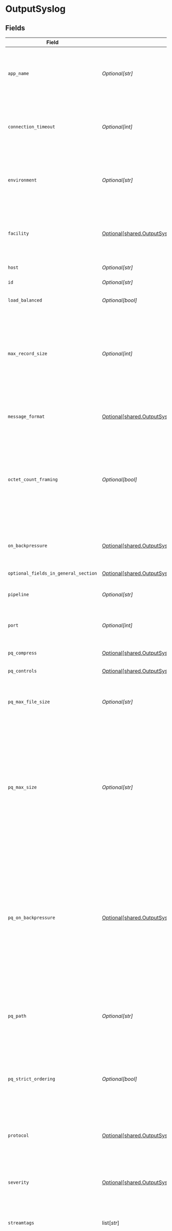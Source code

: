 # OutputSyslog


## Fields

| Field                                                                                                                                                                                                                                            | Type                                                                                                                                                                                                                                             | Required                                                                                                                                                                                                                                         | Description                                                                                                                                                                                                                                      |
| ------------------------------------------------------------------------------------------------------------------------------------------------------------------------------------------------------------------------------------------------ | ------------------------------------------------------------------------------------------------------------------------------------------------------------------------------------------------------------------------------------------------ | ------------------------------------------------------------------------------------------------------------------------------------------------------------------------------------------------------------------------------------------------ | ------------------------------------------------------------------------------------------------------------------------------------------------------------------------------------------------------------------------------------------------ |
| `app_name`                                                                                                                                                                                                                                       | *Optional[str]*                                                                                                                                                                                                                                  | :heavy_minus_sign:                                                                                                                                                                                                                               | Default value for application name, will be overwritten by value of __appname if set. Defaults to Cribl.                                                                                                                                         |
| `connection_timeout`                                                                                                                                                                                                                             | *Optional[int]*                                                                                                                                                                                                                                  | :heavy_minus_sign:                                                                                                                                                                                                                               | Amount of time (milliseconds) to wait for the connection to establish before retrying                                                                                                                                                            |
| `environment`                                                                                                                                                                                                                                    | *Optional[str]*                                                                                                                                                                                                                                  | :heavy_minus_sign:                                                                                                                                                                                                                               | Optionally, enable this config only on a specified Git branch. If empty, will be enabled everywhere.                                                                                                                                             |
| `facility`                                                                                                                                                                                                                                       | [Optional[shared.OutputSyslogFacility]](undefined/models/shared/outputsyslogfacility.md)                                                                                                                                                         | :heavy_minus_sign:                                                                                                                                                                                                                               | Default value for message facility, will be overwritten by value of __facility if set. Defaults to user.                                                                                                                                         |
| `host`                                                                                                                                                                                                                                           | *Optional[str]*                                                                                                                                                                                                                                  | :heavy_minus_sign:                                                                                                                                                                                                                               | The hostname of the receiver                                                                                                                                                                                                                     |
| `id`                                                                                                                                                                                                                                             | *Optional[str]*                                                                                                                                                                                                                                  | :heavy_check_mark:                                                                                                                                                                                                                               | Unique ID for this output                                                                                                                                                                                                                        |
| `load_balanced`                                                                                                                                                                                                                                  | *Optional[bool]*                                                                                                                                                                                                                                 | :heavy_minus_sign:                                                                                                                                                                                                                               | Use load-balanced destinations                                                                                                                                                                                                                   |
| `max_record_size`                                                                                                                                                                                                                                | *Optional[int]*                                                                                                                                                                                                                                  | :heavy_minus_sign:                                                                                                                                                                                                                               | Maximum size of syslog messages. If max record size is > than MTU then UDP packets can be fragmented across, set this value  <= MTU to avoid fragmentation.                                                                                      |
| `message_format`                                                                                                                                                                                                                                 | [Optional[shared.OutputSyslogMessageFormat]](undefined/models/shared/outputsyslogmessageformat.md)                                                                                                                                               | :heavy_minus_sign:                                                                                                                                                                                                                               | The syslog message format depending on the receiver's support                                                                                                                                                                                    |
| `octet_count_framing`                                                                                                                                                                                                                            | *Optional[bool]*                                                                                                                                                                                                                                 | :heavy_minus_sign:                                                                                                                                                                                                                               | When enabled, messages will be prefixed with the byte count of the message. Otherwise, no prefix will be set, and the message will be appended with a \n.                                                                                        |
| `on_backpressure`                                                                                                                                                                                                                                | [Optional[shared.OutputSyslogBackpressureBehavior]](undefined/models/shared/outputsyslogbackpressurebehavior.md)                                                                                                                                 | :heavy_minus_sign:                                                                                                                                                                                                                               | Whether to block, drop, or queue events when all receivers are exerting backpressure.                                                                                                                                                            |
| `optional_fields_in_general_section`                                                                                                                                                                                                             | [Optional[shared.OutputSyslogOptionalFieldsInGeneralSection]](undefined/models/shared/outputsyslogoptionalfieldsingeneralsection.md)                                                                                                             | :heavy_minus_sign:                                                                                                                                                                                                                               | N/A                                                                                                                                                                                                                                              |
| `pipeline`                                                                                                                                                                                                                                       | *Optional[str]*                                                                                                                                                                                                                                  | :heavy_minus_sign:                                                                                                                                                                                                                               | Pipeline to process data before sending out to this output.                                                                                                                                                                                      |
| `port`                                                                                                                                                                                                                                           | *Optional[int]*                                                                                                                                                                                                                                  | :heavy_minus_sign:                                                                                                                                                                                                                               | The port to connect to on the provided host                                                                                                                                                                                                      |
| `pq_compress`                                                                                                                                                                                                                                    | [Optional[shared.OutputSyslogCompression]](undefined/models/shared/outputsyslogcompression.md)                                                                                                                                                   | :heavy_minus_sign:                                                                                                                                                                                                                               | Codec to use to compress the persisted data.                                                                                                                                                                                                     |
| `pq_controls`                                                                                                                                                                                                                                    | [Optional[shared.OutputSyslogPqControls]](undefined/models/shared/outputsyslogpqcontrols.md)                                                                                                                                                     | :heavy_minus_sign:                                                                                                                                                                                                                               | N/A                                                                                                                                                                                                                                              |
| `pq_max_file_size`                                                                                                                                                                                                                               | *Optional[str]*                                                                                                                                                                                                                                  | :heavy_minus_sign:                                                                                                                                                                                                                               | The maximum size to store in each queue file before closing and optionally compressing (KB, MB, etc.).                                                                                                                                           |
| `pq_max_size`                                                                                                                                                                                                                                    | *Optional[str]*                                                                                                                                                                                                                                  | :heavy_minus_sign:                                                                                                                                                                                                                               | The maximum amount of disk space the queue is allowed to consume. Once reached, the system stops queueing and applies the fallback Queue-full behavior. Enter a numeral with units of KB, MB, etc.                                               |
| `pq_on_backpressure`                                                                                                                                                                                                                             | [Optional[shared.OutputSyslogQueueFullBehavior]](undefined/models/shared/outputsyslogqueuefullbehavior.md)                                                                                                                                       | :heavy_minus_sign:                                                                                                                                                                                                                               | Whether to block or drop events when the queue is exerting backpressure (full capacity or low disk). 'Block' is the same behavior as non-PQ blocking. 'Drop new data' throws away incoming data, while leaving the contents of the PQ unchanged. |
| `pq_path`                                                                                                                                                                                                                                        | *Optional[str]*                                                                                                                                                                                                                                  | :heavy_minus_sign:                                                                                                                                                                                                                               | The location for the persistent queue files. To this field's value, the system will append: /<worker-id>/<output-id>.                                                                                                                            |
| `pq_strict_ordering`                                                                                                                                                                                                                             | *Optional[bool]*                                                                                                                                                                                                                                 | :heavy_minus_sign:                                                                                                                                                                                                                               | Toggle this off to forward new events to receiver(s) before queue is flushed. Otherwise, default drain behavior is FIFO (first in, first out).                                                                                                   |
| `protocol`                                                                                                                                                                                                                                       | [Optional[shared.OutputSyslogProtocol]](undefined/models/shared/outputsyslogprotocol.md)                                                                                                                                                         | :heavy_minus_sign:                                                                                                                                                                                                                               | The network protocol to use for sending out syslog messages                                                                                                                                                                                      |
| `severity`                                                                                                                                                                                                                                       | [Optional[shared.OutputSyslogSeverity]](undefined/models/shared/outputsyslogseverity.md)                                                                                                                                                         | :heavy_minus_sign:                                                                                                                                                                                                                               | Default value for message severity, will be overwritten by value of __severity if set. Defaults to notice.                                                                                                                                       |
| `streamtags`                                                                                                                                                                                                                                     | list[*str*]                                                                                                                                                                                                                                      | :heavy_minus_sign:                                                                                                                                                                                                                               | Add tags for filtering and grouping in @{product}.                                                                                                                                                                                               |
| `system_fields`                                                                                                                                                                                                                                  | list[*str*]                                                                                                                                                                                                                                      | :heavy_minus_sign:                                                                                                                                                                                                                               | Set of fields to automatically add to events using this output. E.g.: cribl_pipe, c*. Wildcards supported.                                                                                                                                       |
| `throttle_rate_per_sec`                                                                                                                                                                                                                          | *Optional[str]*                                                                                                                                                                                                                                  | :heavy_minus_sign:                                                                                                                                                                                                                               | Rate (in bytes per second) to throttle while writing to an output. Also takes values with multiple-byte units, such as KB, MB, GB, etc. (E.g., 42 MB.) Default value of 0 specifies no throttling.                                               |
| `timestamp_format`                                                                                                                                                                                                                               | [Optional[shared.OutputSyslogTimestampFormat]](undefined/models/shared/outputsyslogtimestampformat.md)                                                                                                                                           | :heavy_minus_sign:                                                                                                                                                                                                                               | Timestamp format to use when serializing event's time field                                                                                                                                                                                      |
| `tls`                                                                                                                                                                                                                                            | [Optional[shared.OutputSyslogTLSSettingsClientSide]](undefined/models/shared/outputsyslogtlssettingsclientside.md)                                                                                                                               | :heavy_minus_sign:                                                                                                                                                                                                                               | N/A                                                                                                                                                                                                                                              |
| `type`                                                                                                                                                                                                                                           | [Optional[shared.OutputSyslogType]](undefined/models/shared/outputsyslogtype.md)                                                                                                                                                                 | :heavy_check_mark:                                                                                                                                                                                                                               | N/A                                                                                                                                                                                                                                              |
| `write_timeout`                                                                                                                                                                                                                                  | *Optional[int]*                                                                                                                                                                                                                                  | :heavy_minus_sign:                                                                                                                                                                                                                               | Amount of time (milliseconds) to wait for a write to complete before assuming connection is dead                                                                                                                                                 |